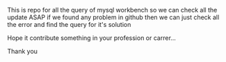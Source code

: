 This is repo for all the query of mysql workbench so we can check all the update ASAP if we found any problem in github then we can just check all the error and find the query for it's solution

Hope it contribute something in your profession or carrer...

Thank you
